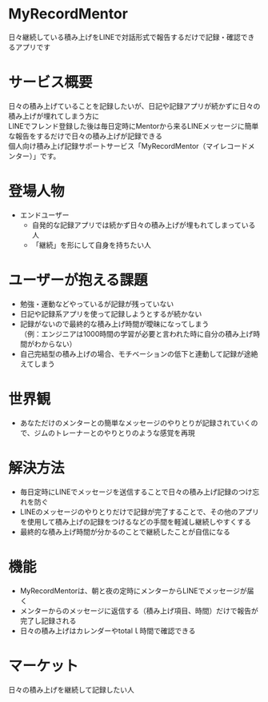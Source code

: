 # MyRecordMentor
日々継続している積み上げをLINEで対話形式で報告するだけで記録・確認できるアプリです

# サービス概要
日々の積み上げていることを記録したいが、日記や記録アプリが続かずに日々の積み上げが埋れてしまう方に<br>
LINEでフレンド登録した後は毎日定時にMentorから来るLINEメッセージに簡単な報告をするだけで日々の積み上げが記録できる<br>
個人向け積み上げ記録サポートサービス「MyRecordMentor（マイレコードメンター）」です。

# 登場人物
- エンドユーザー
  - 自発的な記録アプリでは続かず日々の積み上げが埋もれてしまっている人
  - 「継続」を形にして自身を持ちたい人

# ユーザーが抱える課題
- 勉強・運動などやっているが記録が残っていない
- 日記や記録系アプリを使って記録しようとするが続かない
- 記録がないので最終的な積み上げ時間が曖昧になってしまう<br>  （例：エンジニアは1000時間の学習が必要と言われた時に自分の積み上げ時間がわからない）
- 自己完結型の積み上げの場合、モチベーションの低下と連動して記録が途絶えてしまう

# 世界観
- あなただけのメンターとの簡単なメッセージのやりとりが記録されていくので、ジムのトレーナーとのやりとりのような感覚を再現

# 解決方法
- 毎日定時にLINEでメッセージを送信することで日々の積み上げ記録のつけ忘れを防ぐ
- LINEのメッセージのやりとりだけで記録が完了することで、その他のアプリを使用して積み上げの記録をつけるなどの手間を軽減し継続しやすくする
- 最終的な積み上げ時間が分かるのことで継続したことが自信になる

# 機能
- MyRecordMentorは、朝と夜の定時にメンターからLINEでメッセージが届く
- メンターからのメッセージに返信する（積み上げ項目、時間）だけで報告が完了し記録される
- 日々の積み上げはカレンダーやtotalｌ時間で確認できる

# マーケット
日々の積み上げを継続して記録したい人

